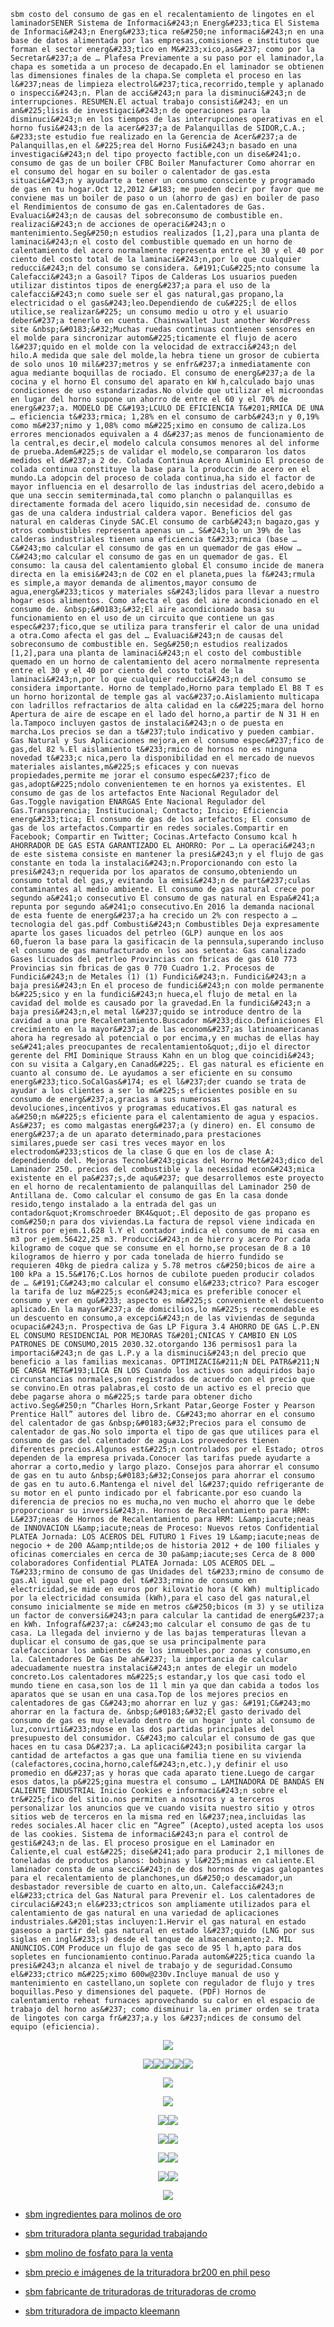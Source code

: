 
```
sbm costo del consumo de gas en el recalentamiento de lingotes en el laminadorSENER Sistema de Informaci&#243;n Energ&#233;tica El Sistema de Informaci&#243;n Energ&#233;tica re&#250;ne informaci&#243;n en una base de datos alimentada por las empresas,comisiones e institutos que forman el sector energ&#233;tico en M&#233;xico,as&#237; como por la Secretar&#237;a de … Plafesa Previamente a su paso por el laminador,la chapa es sometida a un proceso de decapado.En el laminador se obtienen las dimensiones finales de la chapa.Se completa el proceso en las l&#237;neas de limpieza electrol&#237;tica,recorrido,temple y aplanado o inspecci&#243;n. Plan de acci&#243;n para la disminuci&#243;n de interrupciones. RESUMEN.El actual trabajo consisti&#243; en un an&#225;lisis de investigaci&#243;n de operaciones para la disminuci&#243;n en los tiempos de las interrupciones operativas en el horno fusi&#243;n de la acer&#237;a de Palanquillas de SIDOR,C.A.; &#233;ste estudio fue realizado en la Gerencia de Acer&#237;a de Palanquillas,en el &#225;rea del Horno Fusi&#243;n basado en una investigaci&#243;n del tipo proyecto factible,con un dise&#241;o. consumo de gas de un boiler CFBC Boiler Manufacturer Como ahorrar en el consumo del hogar en su boiler o calentador de gas.esta situaci&#243;n y ayudarte a tener un consumo consciente y programado de gas en tu hogar.Oct 12,2012 &#183; me pueden decir por favor que me conviene mas un boiler de paso o un (ahorro de gas) en boiler de paso el Rendimientos de consumo de gas en.Calentadores de Gas. Evaluaci&#243;n de causas del sobreconsumo de combustible en. realizaci&#243;n de acciones de operaci&#243;n o mantenimiento.Seg&#250;n estudios realizados [1,2],para una planta de laminaci&#243;n el costo del combustible quemado en un horno de calentamiento del acero normalmente representa entre el 30 y el 40 por ciento del costo total de la laminaci&#243;n,por lo que cualquier reducci&#243;n del consumo se considera. &#191;Cu&#225;nto consume la Calefacci&#243;n a Gasoil? Tipos de Calderas Los usuarios pueden utilizar distintos tipos de energ&#237;a para el uso de la calefacci&#243;n como suele ser el gas natural,gas propano,la electricidad o el gas&#243;leo.Dependiendo de cu&#225;l de ellos utilice,se realizar&#225; un consumo medio u otro y el usuario deber&#237;a tenerlo en cuenta. Chainswallet Just another WordPress site &nbsp;&#0183;&#32;Muchas ruedas continuas contienen sensores en el molde para sincronizar autom&#225;ticamente el flujo de acero l&#237;quido en el molde con la velocidad de extracci&#243;n del hilo.A medida que sale del molde,la hebra tiene un grosor de cubierta de solo unos 10 mil&#237;metros y se enfr&#237;a inmediatamente con agua mediante boquillas de rociado. El consumo de energ&#237;a de la cocina y el horno El consumo del aparato en kW h,calculado bajo unas condiciones de uso estandarizadas.No olvide que utilizar el microondas en lugar del horno supone un ahorro de entre el 60 y el 70% de energ&#237;a. MODELO DE C&#193;LCULO DE EFICIENCIA T&#201;RMICA DE UNA … eficiencia t&#233;rmica; 1,28% en el consumo de carb&#243;n y 0,19% como m&#237;nimo y 1,08% como m&#225;ximo en consumo de caliza.Los errores mencionados equivalen a 4 d&#237;as menos de funcionamiento de la central,es decir,el modelo calcula consumos menores al del informe de prueba.Adem&#225;s de validar el modelo,se compararon los datos medidos el d&#237;a 2 de. Colada Continua Acero Aluminio El proceso de colada continua constituye la base para la produccin de acero en el mundo.La adopcin del proceso de colada continua,ha sido el factor de mayor influencia en el desarrollo de las industrias del acero,debido a que una seccin semiterminada,tal como planchn o palanquillas es directamente formada del acero liquido,sin necesidad de. consumo de gas de una caldera industrial caldera vapor. Beneficios del gas natural en calderas Cinyde SAC.El consumo de carb&#243;n bagazo,gas y otros combustibles representa apenas un … S&#243;lo un 39% de las calderas industriales tienen una eficiencia t&#233;rmica (base … C&#243;mo calcular el consumo de gas en un quemador de gas eHow … C&#243;mo calcular el consumo de gas en un quemador de gas. El consumo: la causa del calentamiento global El consumo incide de manera directa en la emisi&#243;n de CO2 en el planeta,pues la f&#243;rmula es simple,a mayor demanda de alimentos,mayor consumo de agua,energ&#233;ticos y materiales s&#243;lidos para llevar a nuestro hogar esos alimentos. Como afecta el gas del aire acondicionado en el consumo de. &nbsp;&#0183;&#32;El aire acondicionado basa su funcionamiento en el uso de un circuito que contiene un gas espec&#237;fico,que se utiliza para transferir el calor de una unidad a otra.Como afecta el gas del … Evaluaci&#243;n de causas del sobreconsumo de combustible en. Seg&#250;n estudios realizados [1,2],para una planta de laminaci&#243;n el costo del combustible quemado en un horno de calentamiento del acero normalmente representa entre el 30 y el 40 por ciento del costo total de la laminaci&#243;n,por lo que cualquier reducci&#243;n del consumo se considera importante. Horno de templado,Horno para templado El B8 T es un horno horizontal de temple gas al vac&#237;o.Aislamiento multicapa con ladrillos refractarios de alta calidad en la c&#225;mara del horno Apertura de aire de escape en el lado del horno,a partir de N 31 H en la.Tampoco incluyen gastos de instalaci&#243;n o de puesta en marcha.Los precios se dan a t&#237;tulo indicativo y pueden cambiar. Gas Natural y Sus Aplicaciones mejora,en el consumo espec&#237;fico de gas,del 82 %.El aislamiento t&#233;rmico de hornos no es ninguna novedad t&#233;c nica,pero la disponibilidad en el mercado de nuevos materiales aislantes,m&#225;s eficaces y con nuevas propiedades,permite me jorar el consumo espec&#237;fico de gas,adopt&#225;ndolo convenientemen te en hornos ya existentes. El consumo de gas de los artefactos Ente Nacional Regulador del Gas.Toggle navigation ENARGAS Ente Nacional Regulador del Gas.Transparencia; Institucional; Contacto; Inicio; Eficiencia energ&#233;tica; El consumo de gas de los artefactos; El consumo de gas de los artefactos.Compartir en redes sociales.Compartir en Facebook; Compartir en Twitter; Cocinas.Artefacto Consumo kcal h AHORRADOR DE GAS ESTA GARANTIZADO EL AHORRO: Por … La operaci&#243;n de este sistema consiste en mantener la presi&#243;n y el flujo de gas constante en toda la instalaci&#243;n.Proporcionando con esto la presi&#243;n requerida por los aparatos de consumo,obteniendo un consumo total del gas,y evitando la emisi&#243;n de part&#237;culas contaminantes al medio ambiente. El consumo de gas natural crece por segundo a&#241;o consecutivo El consumo de gas natural en Espa&#241;a repunta por segundo a&#241;o consecutivo.En 2016 la demanda nacional de esta fuente de energ&#237;a ha crecido un 2% con respecto a … tecnologia del gas.pdf Combusti&#243;n Combustibles Deja expresamente aparte los gases licuados del petrleo (GLP) aunque en los aos 60,fueron la base para la gasificacin de la pennsula,superando incluso el consumo de gas manufacturado en los aos setenta: Gas canalizado Gases licuados del petrleo Provincias con fbricas de gas 610 773 Provincias sin fbricas de gas 0 770 Cuadro 1.2. Procesos de Fundici&#243;n de Metales (1) (1) Fundici&#243;n. Fundici&#243;n a baja presi&#243;n En el proceso de fundici&#243;n con molde permanente b&#225;sico y en la fundici&#243;n hueca,el flujo de metal en la cavidad del molde es causado por la gravedad.En la fundici&#243;n a baja presi&#243;n,el metal l&#237;quido se introduce dentro de la cavidad a una pre Recalentamiento.Buscador m&#233;dico.Definiciones El crecimiento en la mayor&#237;a de las econom&#237;as latinoamericanas ahora ha regresado al potencial o por encima,y en muchas de ellas hay se&#241;ales preocupantes de recalentamiento&quot;,dijo el director gerente del FMI Dominique Strauss Kahn en un blog que coincidi&#243; con su visita a Calgary,en Canad&#225;. El gas natural es eficiente en cuanto al consumo de. Le ayudamos a ser eficiente en su consumo energ&#233;tico.SoCalGas&#174; es el l&#237;der cuando se trata de ayudar a los clientes a ser lo m&#225;s eficientes posible en su consumo de energ&#237;a,gracias a sus numerosas devoluciones,incentivos y programas educativos.El gas natural es a&#250;n m&#225;s eficiente para el calentamiento de agua y espacios. As&#237; es como malgastas energ&#237;a (y dinero) en. El consumo de energ&#237;a de un aparato determinado,para prestaciones similares,puede ser casi tres veces mayor en los electrodom&#233;sticos de la clase G que en los de clase A: dependiendo del. Mejoras Tecnol&#243;gicas del Horno Met&#243;dico del Laminador 250. precios del combustible y la necesidad econ&#243;mica existente en el pa&#237;s,de aqu&#237; que desarrollemos este proyecto en el horno de recalentamiento de palanquillas del Laminador 250 de Antillana de. Como calcular el consumo de gas En la casa donde resido,tengo instalado a la entrada del gas un contador&quot;Kromschroeder BK4&quot;.El deposito de gas propano es com&#250;n para dos viviendas.La factura de repsol viene indicada en litros por ejem.1.628 l.Y el contador indica el consumo de mi casa en m3 por ejem.56422,25 m3. Producci&#243;n de hierro y acero Por cada kilogramo de coque que se consume en el horno,se procesan de 8 a 10 kilogramos de hierro y por cada tonelada de hierro fundido se requieren 40kg de piedra caliza y 5.78 metros c&#250;bicos de aire a 100 kPa a 15.5&#176;C.Los hornos de cubilote pueden producir colados de … &#191;C&#243;mo calcular el consumo el&#233;ctrico? Para escoger la tarifa de luz m&#225;s econ&#243;mica es preferible conocer el consumo y ver en qu&#233; aspecto es m&#225;s conveniente el descuento aplicado.En la mayor&#237;a de domicilios,lo m&#225;s recomendable es un descuento en consumo,a excepci&#243;n de las viviendas de segunda ocupaci&#243;n. Prospectiva de Gas LP Figura 3.4 AHORRO DE GAS L.P.EN EL CONSUMO RESIDENCIAL POR MEJORAS T&#201;CNICAS Y CAMBIO EN LOS PATRONES DE CONSUMO,2015 2030.32.otorgando 136 permisos1 para la importaci&#243;n de gas L.P.y a la disminuci&#243;n del precio que beneficio a las familias mexicanas. OPTIMIZACI&#211;N DEL PATR&#211;N DE CARGA MET&#193;LICA EN LOS Cuando los activos son adquiridos bajo circunstancias normales,son registrados de acuerdo con el precio que se convino.En otras palabras,el costo de un activo es el precio que debe pagarse ahora o m&#225;s tarde para obtener dicho activo.Seg&#250;n “Charles Horn,Srkant Patar,George Foster y Pearson Prentice Hall” autores del libro de. C&#243;mo ahorrar en el consumo del calentador de gas &nbsp;&#0183;&#32;Precios para el consumo de calentador de gas.No solo importa el tipo de gas que utilices para el consumo de gas del calentador de agua.Los proveedores tienen diferentes precios.Algunos est&#225;n controlados por el Estado; otros dependen de la empresa privada.Conocer las tarifas puede ayudarte a ahorrar a corto,medio y largo plazo. Consejos para ahorrar el consumo de gas en tu auto &nbsp;&#0183;&#32;Consejos para ahorrar el consumo de gas en tu auto.6.Mantenga el nivel del l&#237;quido refrigerante de su motor en el punto indicado por el fabricante.por eso cuando la diferencia de precios no es mucha,no ven mucho el ahorro que le debe proporcionar su inversi&#243;n. Hornos de Recalentamiento para HRM: L&#237;neas de Hornos de Recalentamiento para HRM: L&amp;iacute;neas de INNOVACION L&amp;iacute;neas de Proceso: Nuevos retos Confidential PLATEA Jornada: LOS ACEROS DEL FUTURO 1 Fives 19 L&amp;iacute;neas de negocio + de 200 A&amp;ntilde;os de historia 2012 + de 100 filiales y oficinas comerciales en cerca de 30 pa&amp;iacute;ses Cerca de 8 000 colaboradores Confidential PLATEA Jornada: LOS ACEROS DEL … T&#233;rmino de consumo de gas Unidades del t&#233;rmino de consumo de gas.Al igual que el pago del t&#233;rmino de consumo en electricidad,se mide en euros por kilovatio hora (€ kWh) multiplicado por la electricidad consumida (kWh),para el caso del gas natural,el consumo inicialmente se mide en metros c&#250;bicos (m 3) y se utiliza un factor de conversi&#243;n para calcular la cantidad de energ&#237;a en kWh. Infograf&#237;a: c&#243;mo calcular el consumo de gas de tu casa. La llegada del invierno y de las bajas temperaturas llevan a duplicar el consumo de gas,que se usa principalmente para calefaccionar los ambientes de los inmuebles.por zonas y consumo,en la. Calentadores De Gas De ah&#237; la importancia de calcular adecuadamente nuestra instalaci&#243;n antes de elegir un modelo concreto.Los calentadores m&#225;s estandar,y los que casi todo el mundo tiene en casa,son los de 11 l min ya que dan cabida a todos los aparatos que se usan en una casa.Top de los mejores precios en calentadores de gas C&#243;mo ahorrar en luz y gas: &#191;C&#243;mo ahorrar en la factura de. &nbsp;&#0183;&#32;El gasto derivado del consumo de gas es muy elevado dentro de un hogar junto al consumo de luz,convirti&#233;ndose en las dos partidas principales del presupuesto del consumidor. C&#243;mo calcular el consumo de gas que haces en tu casa D&#237;a. La aplicaci&#243;n posibilita cargar la cantidad de artefactos a gas que una familia tiene en su vivienda (calefactores,cocina,horno,calef&#243;n,etc.),y definir el uso promedio en d&#237;as y horas que cada aparato tiene.Luego de cargar esos datos,la p&#225;gina muestra el consumo … LAMINADORA DE BANDAS EN CALIENTE INDUSTRIAL Inicio Cookies e informaci&#243;n sobre el tr&#225;fico del sitio.nos permiten a nosotros y a terceros personalizar los anuncios que ve cuando visita nuestro sitio y otros sitios web de terceros en la misma red en l&#237;nea,incluidas las redes sociales.Al hacer clic en “Agree” (Acepto),usted acepta los usos de las cookies. Sistema de informaci&#243;n para el control de gesti&#243;n de las. El proceso prosigue en el Laminador en Caliente,el cual est&#225; dise&#241;ado para producir 2,1 millones de toneladas de productos planos: bobinas y l&#225;minas en caliente.El laminador consta de una secci&#243;n de dos hornos de vigas galopantes para el recalentamiento de planchones,un d&#250;o descamador,un desbastador reversible de cuarto en alto,un. Calefacci&#243;n el&#233;ctrica del Gas Natural para Prevenir el. Los calentadores de circulaci&#243;n el&#233;ctricos son ampliamente utilizados para el calentamiento de gas natural en una variedad de aplicaciones industriales.&#201;stas incluyen:1.Hervir el gas natural en estado gaseoso a partir del gas natural en estado l&#237;quido (LNG por sus siglas en ingl&#233;s) desde el tanque de almacenamiento;2. MIL ANUNCIOS.COM Produce un flujo de gas seco de 95 l h,apto para dos sopletes en funcionamiento continuo.Parada autom&#225;tica cuando la presi&#243;n alcanza el nivel de trabajo y de seguridad.Consumo el&#233;ctrico m&#225;ximo 600w@230v.Incluye manual de uso y mantenimiento en castellano,un soplete con regulador de flujo y tres boquillas.Peso y dimensiones del paquete. (PDF) Hornos de calentamiento reheat furnaces aprovechando su calor en el espacio de trabajo del horno as&#237; como disminuir la.en primer orden se trata de lingotes con carga fr&#237;a.y los &#237;ndices de consumo del equipo (eficiencia). 
```

<div align="center">

<a href="https://es-crusher.shibang-china.com/github&k=sbm+costo+del+consumo+de+gas+en+el+recalentamiento+de+lingotes+en+el+laminador"><img src="https://static.shibang-china.com/es/crusher/logo.jpg"></a>

<a href="https://es-crusher.shibang-china.com/github&k=sbm+costo+del+consumo+de+gas+en+el+recalentamiento+de+lingotes+en+el+laminador"><img src="https://static.shibang-china.com/es/crusher/index.jpg"></a><a href="https://es-crusher.shibang-china.com/material.htmlgithub&k=sbm+costo+del+consumo+de+gas+en+el+recalentamiento+de+lingotes+en+el+laminador"><img src="https://static.shibang-china.com/es/crusher/material.jpg"></a><a href="https://es-crusher.shibang-china.com/application.htmlgithub&k=sbm+costo+del+consumo+de+gas+en+el+recalentamiento+de+lingotes+en+el+laminador"><img src="https://static.shibang-china.com/es/crusher/application.jpg"></a><a href="https://es-crusher.shibang-china.com/aboutus.htmlgithub&k=sbm+costo+del+consumo+de+gas+en+el+recalentamiento+de+lingotes+en+el+laminador"><img src="https://static.shibang-china.com/es/crusher/aboutus.jpg"></a><a href="https://es-crusher.shibang-china.com/contact.htmlgithub&k=sbm+costo+del+consumo+de+gas+en+el+recalentamiento+de+lingotes+en+el+laminador"><img src="https://static.shibang-china.com/es/crusher/contact.jpg"></a>

<a href="https://es-crusher.shibang-china.com/github&k=sbm+costo+del+consumo+de+gas+en+el+recalentamiento+de+lingotes+en+el+laminador"><img src="https://static.shibang-china.com/es/crusher/banner.jpg"></a>

<a href="https://swt.shibang-china.com/github&k=sbm+costo+del+consumo+de+gas+en+el+recalentamiento+de+lingotes+en+el+laminador"><img src="https://static.shibang-china.com/es/crusher/text.jpg"></a>

<a href="https://swt.shibang-china.com/github&k=sbm+costo+del+consumo+de+gas+en+el+recalentamiento+de+lingotes+en+el+laminador"><img src="https://static.shibang-china.com/es/crusher/chat.jpg"></a><a href="https://es-crusher.shibang-china.com/contact.htmlgithub&k=sbm+costo+del+consumo+de+gas+en+el+recalentamiento+de+lingotes+en+el+laminador"><img src="https://static.shibang-china.com/es/crusher/message.jpg"></a>

<a href="https://es-crusher.shibang-china.com/products/pe.htmlgithub&k=sbm+costo+del+consumo+de+gas+en+el+recalentamiento+de+lingotes+en+el+laminador"><img src="https://static.shibang-china.com/es/crusher/pe.jpg"></a><a href="https://es-crusher.shibang-china.com/products/pf.htmlgithub&k=sbm+costo+del+consumo+de+gas+en+el+recalentamiento+de+lingotes+en+el+laminador"><img src="https://static.shibang-china.com/es/crusher/pf.jpg"></a>

<a href="https://es-crusher.shibang-china.com/products/hpt.htmlgithub&k=sbm+costo+del+consumo+de+gas+en+el+recalentamiento+de+lingotes+en+el+laminador"><img src="https://static.shibang-china.com/es/crusher/hpt.jpg"></a><a href="https://es-crusher.shibang-china.com/products/vsi.htmlgithub&k=sbm+costo+del+consumo+de+gas+en+el+recalentamiento+de+lingotes+en+el+laminador"><img src="https://static.shibang-china.com/es/crusher/vsi.jpg"></a>

<a href="https://es-crusher.shibang-china.com/products/klv.htmlgithub&k=sbm+costo+del+consumo+de+gas+en+el+recalentamiento+de+lingotes+en+el+laminador"><img src="https://static.shibang-china.com/es/crusher/klv.jpg"></a><a href="https://es-crusher.shibang-china.com/products/portable.htmlgithub&k=sbm+costo+del+consumo+de+gas+en+el+recalentamiento+de+lingotes+en+el+laminador"><img src="https://static.shibang-china.com/es/crusher/portable.jpg"></a>

<a href="https://swt.shibang-china.com/github&k=sbm+costo+del+consumo+de+gas+en+el+recalentamiento+de+lingotes+en+el+laminador"><img src="https://static.shibang-china.com/es/crusher/case.jpg"></a>

</div>


* [sbm ingredientes para molinos de oro](sbm%20ingredientes%20para%20molinos%20de%20oro.md)

* [sbm trituradora planta seguridad trabajando](sbm%20trituradora%20planta%20seguridad%20trabajando.md)

* [sbm molino de fosfato para la venta](sbm%20molino%20de%20fosfato%20para%20la%20venta.md)

* [sbm precio e imágenes de la trituradora br200 en phil peso](sbm%20precio%20e%20im%C3%A1genes%20de%20la%20trituradora%20br200%20en%20phil%20peso.md)

* [sbm fabricante de trituradoras de trituradoras de cromo](sbm%20fabricante%20de%20trituradoras%20de%20trituradoras%20de%20cromo.md)

* [sbm trituradora de impacto kleemann](sbm%20trituradora%20de%20impacto%20kleemann.md)